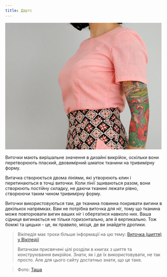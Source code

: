 ```yaml
---
title: Дартс
---
```


![Нагрудні виточки на блузці](dart.jpg)

Виточки мають вирішальне значення в дизайні викрійок, оскільки вони перетворюють плаский, двовимірний шматок тканини на тривимірну форму.

Витачка створюється двома лініями, які утворюють клин і перетинаються в точці виточки. Коли лінії зшиваються разом, вони створюють постійну складку, не даючи тканині лежати рівно, створюючи таким чином тривимірну форму.

Виточки використовуються там, де тканина повинна покривати вигини в декількох напрямках. Вам не потрібна виточка для ніг, тому що тканина може повторювати вигин ваших ніг і обертатися навколо них. Ваша сідниця вигинається не тільки горизонтально, але й вертикально. Тож бомжі та цицьки - це, як правило, місця, де ви знайдете дротики.

> Вікіпедія має трохи більше інформації на цю тему: [Виточка (шиття) у Вікіпедії](http://en.wikipedia.org/wiki/Dart_\(sewing\))
> 
> Витачкам присвячені цілі розділи в книгах з шиття та конструювання викрійок. Знати, як і де їх використовувати, не так просто. Але для цього сайту достатньо знати, що це таке.

> Фото: [Таша](http://bygumbygolly.com/2013/01/finished-1940s-simplicity-diamonds/)
